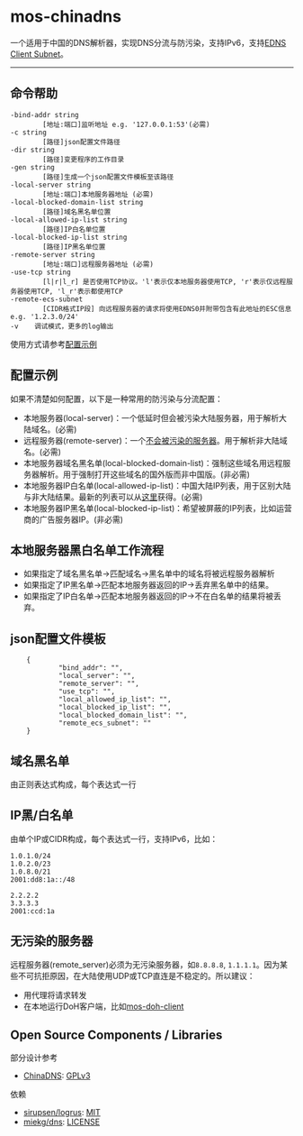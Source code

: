 # mos-chinadns

一个适用于中国的DNS解析器，实现DNS分流与防污染，支持IPv6，支持[EDNS Client Subnet](https://tools.ietf.org/html/rfc7871)。

---

## 命令帮助

    -bind-addr string
            [地址:端口]监听地址 e.g. '127.0.0.1:53'(必需)
    -c string
            [路径]json配置文件路径
    -dir string
            [路径]变更程序的工作目录
    -gen string
            [路径]生成一个json配置文件模板至该路径
    -local-server string
            [地址:端口]本地服务器地址 (必需)
    -local-blocked-domain-list string
            [路径]域名黑名单位置
    -local-allowed-ip-list string
            [路径]IP白名单位置
    -local-blocked-ip-list string
            [路径]IP黑名单位置
    -remote-server string
            [地址:端口]远程服务器地址 (必需)
    -use-tcp string
            [l|r|l_r] 是否使用TCP协议。'l'表示仅本地服务器使用TCP, 'r'表示仅远程服务器使用TCP, 'l_r'表示都使用TCP
    -remote-ecs-subnet
            [CIDR格式IP段] 向远程服务器的请求将使用EDNS0并附带包含有此地址的ESC信息 e.g. '1.2.3.0/24'
    -v    调试模式，更多的log输出

使用方式请参考[配置示例](#配置示例)

## 配置示例

如果不清楚如何配置，以下是一种常用的防污染与分流配置：

* 本地服务器(local-server)：一个低延时但会被污染大陆服务器，用于解析大陆域名。(必需)
* 远程服务器(remote-server)：一个[不会被污染的服务器](#不会被污染的服务器)。用于解析非大陆域名。(必需)
* 本地服务器域名黑名单(local-blocked-domain-list)：强制这些域名用远程服务器解析。用于强制打开这些域名的国外版而非中国版。(非必需)
* 本地服务器IP白名单(local-allowed-ip-list)：中国大陆IP列表，用于区别大陆与非大陆结果。最新的列表可以从[这里](https://github.com/LisonFan/china_ip_list)获得。(必需)
* 本地服务器IP黑名单(local-blocked-ip-list)：希望被屏蔽的IP列表，比如运营商的广告服务器IP。(非必需)

## 本地服务器黑白名单工作流程

* 如果指定了域名黑名单->匹配域名->黑名单中的域名将被远程服务器解析
* 如果指定了IP黑名单->匹配本地服务器返回的IP->丢弃黑名单中的结果。
* 如果指定了IP白名单->匹配本地服务器返回的IP->不在白名单的结果将被丢弃。

## json配置文件模板

        {
                "bind_addr": "",
                "local_server": "",
                "remote_server": "",
                "use_tcp": "",
                "local_allowed_ip_list": "",
                "local_blocked_ip_list": "",
                "local_blocked_domain_list": "",
                "remote_ecs_subnet": ""
        }

## 域名黑名单

由正则表达式构成，每个表达式一行

## IP黑/白名单

由单个IP或CIDR构成，每个表达式一行，支持IPv6，比如：

    1.0.1.0/24
    1.0.2.0/23
    1.0.8.0/21
    2001:dd8:1a::/48

    2.2.2.2
    3.3.3.3
    2001:ccd:1a

## 无污染的服务器

远程服务器(remote_server)必须为无污染服务器，如`8.8.8.8`, `1.1.1.1`。因为某些不可抗拒原因，在大陆使用UDP或TCP直连是不稳定的。所以建议：

* 用代理将请求转发
* 在本地运行DoH客户端，比如[mos-doh-client](https://github.com/IrineSistiana/mos-doh-client)

## Open Source Components / Libraries

部分设计参考

* [ChinaDNS](https://github.com/shadowsocks/ChinaDNS): [GPLv3](https://github.com/shadowsocks/ChinaDNS/blob/master/COPYING)

依赖

* [sirupsen/logrus](https://github.com/sirupsen/logrus): [MIT](https://github.com/sirupsen/logrus/blob/master/LICENSE)
* [miekg/dns](https://github.com/miekg/dns): [LICENSE](https://github.com/miekg/dns/blob/master/LICENSE)